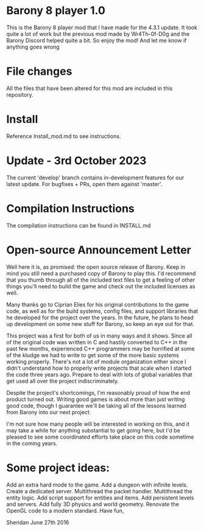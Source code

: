 # Barony 8 player 1.0

This is the Barony 8 player mod that I have made for the 4.3.1 update.
It took quite a lot of work but the previous mod made by Wr4Th-0f-D0g and the Barony Discord helped quite a bit.
So enjoy the mod!
And let me know if anything goes wrong

# File changes

All the files that have been altered for this mod are included in this repository.

# Install

Reference Install_mod.md to see instructions.

# Update - 3rd October 2023

The current 'develop' branch contains in-development features for our latest update. For bugfixes + PRs, open them against 'master'.

# Compilation Instructions

The compilation instructions can be found in INSTALL.md

# Open-source Announcement Letter

Well here it is, as promised: the open source release of Barony. Keep in mind you still need a purchased copy of Barony to play this. I'd recommend that you thumb through all of the included text files to get a feeling of other things you'll need to build the game and check out the included licenses as well.

Many thanks go to Ciprian Elies for his original contributions to the game code, as well as for the build systems, config files, and support libraries that he developed for the project over the years. In the future, he plans to head up development on some new stuff for Barony, so keep an eye out for that.

This project was a first for both of us in many ways and it shows. Since all of the original code was written in C and hastily converted to C++ in the past few months, experienced C++ programmers may be horrified at some of the kludge we had to write to get some of the more basic systems working properly. There's not a lot of module organization either since I didn't understand how to properly write projects that scale when I started the code three years ago. Prepare to deal with lots of global variables that get used all over the project indiscriminately.

Despite the project's shortcomings, I'm reasonably proud of how the end product turned out. Writing good games is about more than just writing good code, though I guarantee we'll be taking all of the lessons learned from Barony into our next project.

I'm not sure how many people will be interested in working on this, and it may take a while for anything substantial to get going here, but I'd be pleased to see some coordinated efforts take place on this code sometime in the coming years.

# Some project ideas:

Add an extra hard mode to the game.
Add a dungeon with infinite levels.
Create a dedicated server.
Multithread the packet handler.
Multithread the entity logic.
Add script support for entities and items.
Add persistent levels and servers.
Add fully 3D physics and world geometry.
Renovate the OpenGL code to a modern standard.
Have fun,

Sheridan June 27th 2016




